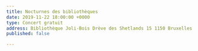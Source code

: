 ```yaml
---
title: Nocturnes des bibliothèques
date: 2019-11-22 18:00:00 +0000
type: Concert gratuit
address: Bibliothèque Joli-Bois Drève des Shetlands 15 1150 Bruxelles
published: false

---
```

